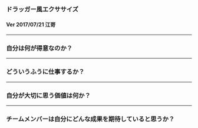 ### ドラッガー風エクササイズ

#### Ver 2017/07/21 江嵜

---

### 自分は何が得意なのか？

---

### どういうふうに仕事するか？

---

### 自分が大切に思う価値は何か？

---

### チームメンバーは自分にどんな成果を期待していると思うか？